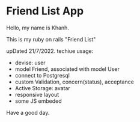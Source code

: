 # Friend List App

Hello, my name is Khanh.

This is my ruby on rails "Friend List"

upDated 21/7/2022.
techiue usage:

- devise: user
- model Friend, associated with model User
- connect to Postgresql
- custom Validation, concern(status), acceptance
- Active Storage: avatar
- responsive layout
- some JS embeded

Have a good day.
